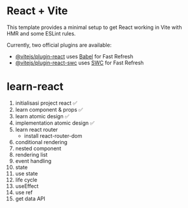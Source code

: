 # React + Vite

This template provides a minimal setup to get React working in Vite with HMR and some ESLint rules.

Currently, two official plugins are available:

- [@vitejs/plugin-react](https://github.com/vitejs/vite-plugin-react/blob/main/packages/plugin-react/README.md) uses [Babel](https://babeljs.io/) for Fast Refresh
- [@vitejs/plugin-react-swc](https://github.com/vitejs/vite-plugin-react-swc) uses [SWC](https://swc.rs/) for Fast Refresh

# learn-react

1. initialisasi project react ✅
2. learn component & props ✅
3. learn atomic design ✅
4. implementation atomic design ✅
5. learn react router
   - install react-router-dom
6. conditional rendering
7. nested component
8. rendering list
9. event handling
10. state
11. use state
12. life cycle
13. useEffect
14. use ref
15. get data API
